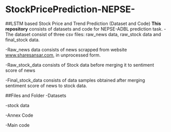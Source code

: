 # StockPricePrediction-NEPSE-
##LSTM based Stock Price and Trend Prediction (Dataset and Code)
**This repository** consists of datasets and code for NEPSE-ADBL prediction task.
-The dataset consist of three csv files: raw_news data, raw_stock data and final_stock data.

-Raw_news data consists of news scrapped from website www.sharesansar.com, in unprocessed form.

-Raw_stock_data consists of Stock data before merging it to sentiment score of news

-Final_stock_data consists of data samples obtained after merging sentiment score of news to stock data.

##Files and Folder
-Datasets

-stock data

-Annex Code

-Main code
